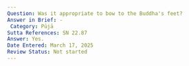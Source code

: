 ```yaml
---
Question: Was it appropriate to bow to the Buddha's feet?
Answer in Brief: -
 Category: Pūjā
Sutta References: SN 22.87
Answer: Yes.
Date Entered: March 17, 2025
Review Status: Not started
---
```

